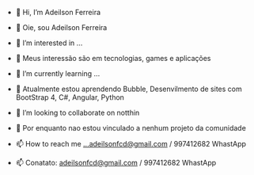 - 👋 Hi, I’m Adeilson Ferreira
- 👋 Oie, sou Adeilson Ferreira
      
- 👀 I’m interested in ...
- 👀 Meus interessão são em tecnologias, games e aplicações

- 🌱 I’m currently learning ...
- 🌱 Atualmente estou aprendendo Bubble, Desenvilmento de sites com BootStrap 4, C#, Angular, Python

- 💞️ I’m looking to collaborate on notthin
- 💞️ Por enquanto nao estou vinculado a nenhum projeto da comunidade

- 📫 How to reach me ...adeilsonfcd@gmail.com / 997412682 WhastApp
- 📫 Conatato: adeilsonfcd@gmail.com / 997412682 WhastApp

<!---
4deilson/4deilson is a ✨ special ✨ repository because its `README.md` (this file) appears on your GitHub profile.
You can click the Preview link to take a look at your changes.
--->
